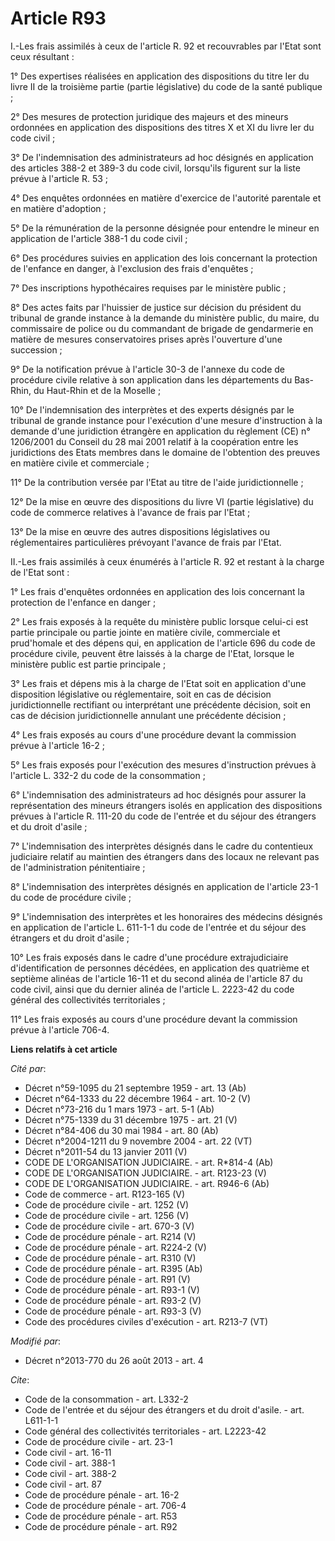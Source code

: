 # Article R93

I.-Les frais assimilés à ceux de l'article R. 92 et recouvrables par l'Etat sont ceux résultant : 

1° Des expertises réalisées en application des dispositions du titre Ier du livre II de la troisième partie (partie
législative) du code de la santé publique ; 

2° Des mesures de protection juridique des majeurs et des mineurs ordonnées en application des dispositions des titres X et
XI du livre Ier du code civil ; 

3° De l'indemnisation des administrateurs ad hoc désignés en application des articles 388-2 et 389-3 du code civil,
lorsqu'ils figurent sur la liste prévue à l'article R. 53 ; 

4° Des enquêtes ordonnées en matière d'exercice de l'autorité parentale et en matière d'adoption ; 

5° De la rémunération de la personne désignée pour entendre le mineur en application de l'article 388-1 du code civil ; 

6° Des procédures suivies en application des lois concernant la protection de l'enfance en danger, à l'exclusion des frais
d'enquêtes ; 

7° Des inscriptions hypothécaires requises par le ministère public ; 

8° Des actes faits par l'huissier de justice sur décision du président du tribunal de grande instance à la demande du
ministère public, du maire, du commissaire de police ou du commandant de brigade de gendarmerie en matière de mesures
conservatoires prises après l'ouverture d'une succession ; 

9° De la notification prévue à l'article 30-3 de l'annexe du code de procédure civile relative à son application dans les
départements du Bas-Rhin, du Haut-Rhin et de la Moselle ; 

10° De l'indemnisation des interprètes et des experts désignés par le tribunal de grande instance pour l'exécution d'une
mesure d'instruction à la demande d'une juridiction étrangère en application du règlement (CE) n° 1206/2001 du Conseil du 28
mai 2001 relatif à la coopération entre les juridictions des Etats membres dans le domaine de l'obtention des preuves en
matière civile et commerciale ; 

11° De la contribution versée par l'Etat au titre de l'aide juridictionnelle ; 

12° De la mise en œuvre des dispositions du livre VI (partie législative) du code de commerce relatives à l'avance de frais
par l'Etat ; 

13° De la mise en œuvre des autres dispositions législatives ou réglementaires particulières prévoyant l'avance de frais par
l'Etat. 

II.-Les frais assimilés à ceux énumérés à l'article R. 92 et restant à la charge de l'Etat sont : 

1° Les frais d'enquêtes ordonnées en application des lois concernant la protection de l'enfance en danger ; 

2° Les frais exposés à la requête du ministère public lorsque celui-ci est partie principale ou partie jointe en matière
civile, commerciale et prud'homale et des dépens qui, en application de l'article 696 du code de procédure civile, peuvent
être laissés à la charge de l'Etat, lorsque le ministère public est partie principale ; 

3° Les frais et dépens mis à la charge de l'Etat soit en application d'une disposition législative ou réglementaire, soit en
cas de décision juridictionnelle rectifiant ou interprétant une précédente décision, soit en cas de décision juridictionnelle
annulant une précédente décision ; 

4° Les frais exposés au cours d'une procédure devant la commission prévue à l'article 16-2 ; 

5° Les frais exposés pour l'exécution des mesures d'instruction prévues à l'article L. 332-2 du code de la consommation ; 

6° L'indemnisation des administrateurs ad hoc désignés pour assurer la représentation des mineurs étrangers isolés en
application des dispositions prévues à l'article R. 111-20 du code de l'entrée et du séjour des étrangers et du droit
d'asile ; 

7° L'indemnisation des interprètes désignés dans le cadre du contentieux judiciaire relatif au maintien des étrangers dans
des locaux ne relevant pas de l'administration pénitentiaire ; 

8° L'indemnisation des interprètes désignés en application de l'article 23-1 du code de procédure civile ; 

9° L'indemnisation des interprètes et les honoraires des médecins désignés en application de l'article L. 611-1-1 du code de
l'entrée et du séjour des étrangers et du droit d'asile ; 

10° Les frais exposés dans le cadre d'une procédure extrajudiciaire d'identification de personnes décédées, en application
des quatrième et septième alinéas de l'article 16-11 et du second alinéa de l'article 87 du code civil, ainsi que du dernier
alinéa de l'article L. 2223-42 du code général des collectivités territoriales ; 

11° Les frais exposés au cours d'une procédure devant la commission prévue à l'article 706-4.

**Liens relatifs à cet article**

_Cité par_:

  - Décret n°59-1095 du 21 septembre 1959 - art. 13 (Ab)
  - Décret n°64-1333 du 22 décembre 1964 - art. 10-2 (V)
  - Décret n°73-216 du 1 mars 1973 - art. 5-1 (Ab)
  - Décret n°75-1339 du 31 décembre 1975 - art. 21 (V)
  - Décret n°84-406 du 30 mai 1984 - art. 80 (Ab)
  - Décret n°2004-1211 du 9 novembre 2004 - art. 22 (VT)
  - Décret n°2011-54 du 13 janvier 2011 (V)
  - CODE DE L'ORGANISATION JUDICIAIRE. - art. R*814-4 (Ab)
  - CODE DE L'ORGANISATION JUDICIAIRE. - art. R123-23 (V)
  - CODE DE L'ORGANISATION JUDICIAIRE. - art. R946-6 (Ab)
  - Code de commerce - art. R123-165 (V)
  - Code de procédure civile - art. 1252 (V)
  - Code de procédure civile - art. 1256 (V)
  - Code de procédure civile - art. 670-3 (V)
  - Code de procédure pénale - art. R214 (V)
  - Code de procédure pénale - art. R224-2 (V)
  - Code de procédure pénale - art. R310 (V)
  - Code de procédure pénale - art. R395 (Ab)
  - Code de procédure pénale - art. R91 (V)
  - Code de procédure pénale - art. R93-1 (V)
  - Code de procédure pénale - art. R93-2 (V)
  - Code de procédure pénale - art. R93-3 (V)
  - Code des procédures civiles d'exécution - art. R213-7 (VT)

_Modifié par_:

  - Décret n°2013-770 du 26 août 2013 - art. 4

_Cite_:

  - Code de la consommation - art. L332-2
  - Code de l'entrée et du séjour des étrangers et du droit d'asile. - art. L611-1-1
  - Code général des collectivités territoriales - art. L2223-42
  - Code de procédure civile - art. 23-1
  - Code civil - art. 16-11
  - Code civil - art. 388-1
  - Code civil - art. 388-2
  - Code civil - art. 87
  - Code de procédure pénale - art. 16-2
  - Code de procédure pénale - art. 706-4
  - Code de procédure pénale - art. R53
  - Code de procédure pénale - art. R92

